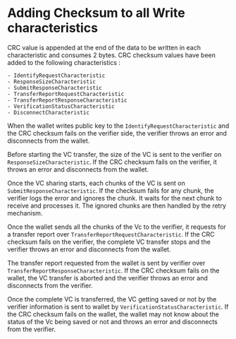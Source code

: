 # Adding Checksum to all Write characteristics

CRC value is appended at the end of the data to be written in each characteristic and consumes 2 bytes. CRC checksum values have been added to the following characteristics :

	- IdentifyRequestCharacteristic
	- ResponseSizeCharacteristic
	- SubmitResponseCharacteristic
	- TransferReportRequestCharacteristic
	- TransferReportResponseCharacteristic
	- VerificationStatusCharacteristic
	- DisconnectCharacteristic

When the wallet writes public key to the `IdentifyRequestCharacteristic` and the CRC checksum fails on the verifier side, the verifier throws an error and disconnects from the wallet.

Before starting the VC transfer, the size of the VC is sent to the verifier on `ResponseSizeCharacteristic`. If the CRC checksum fails on the verifier, it  throws an error and disconnects from the wallet.

Once the VC sharing starts, each chunks of the VC is sent on `SubmitResponseCharacteristic`. If the checksum fails for any chunk, the verifier logs the error and ignores the chunk. It waits for the next chunk to receive and processes it. The ignored chunks are then handled by the retry mechanism.

Once the wallet sends all the chunks of the Vc to the verifier, it requests for a transfer report over `TransferReportRequestCharacteristic`. If the CRC checksum fails on the verifier, the complete VC transfer stops and the verifier throws an error and disconnects from the wallet.

The transfer report requested from the wallet is sent by verifier over `TransferReportResponseCharacteristic`.  If the CRC checksum fails on the wallet, the VC transfer is aborted and the verifier throws an error and disconnects from the verifier.

Once the complete VC is transferred, the VC getting saved or not by the verifier information is sent to wallet by  `VerificationStatusCharacteristic`. If the CRC checksum fails on the wallet, the wallet may not know about the status of the Vc being saved or not and  throws an error and disconnects from the verifier.


